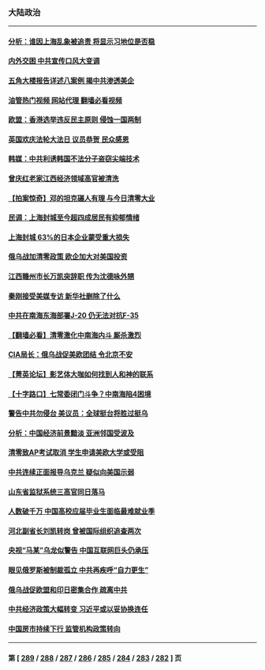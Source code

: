 ### 大陆政治
---
#### [分析：谁因上海乱象被追责 将显示习地位是否稳](../../pages/ncid277/n13730482.md?05090845) 
#### [内外交困 中共宣传口风大变调](../../pages/ncid277/n13730675.md?05090845) 
#### [五角大楼报告详述八案例 揭中共渗透美企](../../pages/ncid277/n13730587.md?05090845) 
#### [油管热门视频 网站代理 翻墙必看视频](http://209.222.30.114:81/youtube.html?05090845)
#### [欧盟：香港选举违反民主原则 侵蚀一国两制](../../pages/ncid277/n13730387.md?05090845) 
#### [英国欢庆法轮大法日 议员恭贺 民众感恩](../../pages/ncid277/n13730266.md?05090845) 
#### [韩媒：中共利诱韩国不法分子盗窃尖端技术](../../pages/ncid277/n13730424.md?05090845) 
#### [曾庆红老家江西经济领域高官被清洗](../../pages/ncid277/n13730401.md?05090845) 
#### [【拍案惊奇】邓的坦克碾人有理 与今日清零大业](../../pages/ncid277/n13729574.md?05090845) 
#### [民调：上海封城至今超四成居民有抑郁情绪](../../pages/ncid277/n13730381.md?05090845) 
#### [上海封城 63%的日本企业蒙受重大损失](../../pages/ncid277/n13730353.md?05090845) 
#### [俄乌战加清零政策 欧企加大对美国投资](../../pages/ncid277/n13730219.md?05090845) 
#### [江西赣州市长万凯突辞职 传为沈德咏外甥](../../pages/ncid277/n13730147.md?05090845) 
#### [秦刚接受美媒专访 新华社删除了什么](../../pages/ncid277/n13729851.md?05090845) 
#### [中共在南海东海部署J-20 仍无法对抗F-35](../../pages/ncid277/n13723021.md?05090845) 
#### [【翻墙必看】清零激化中南海内斗 厮杀激烈](../../pages/ncid277/n13729895.md?05090845) 
#### [CIA局长：俄乌战促美欧团结 令北京不安](../../pages/ncid277/n13729735.md?05090845) 
#### [【菁英论坛】影艺体大咖如何找到人和神的联系](../../pages/ncid277/n13729847.md?05090845) 
#### [【十字路口】七常委闭门斗争？中南海陷4困境](../../pages/ncid277/n13729513.md?05090845) 
#### [警告中共勿侵台 美议员：全球挺台将胜过挺乌](../../pages/ncid277/n13729571.md?05090845) 
#### [分析：中国经济前景黯淡 亚洲邻国受波及](../../pages/ncid277/n13729719.md?05090845) 
#### [清零致AP考试取消 学生申请美欧大学或受阻](../../pages/ncid277/n13729570.md?05090845) 
#### [中共连续正面报导乌克兰 疑似向美国示弱](../../pages/ncid277/n13729701.md?05090845) 
#### [山东省监狱系统三高官同日落马](../../pages/ncid277/n13729690.md?05090845) 
#### [人数破千万 中国高校应届毕业生面临最难就业季](../../pages/ncid277/n13729680.md?05090845) 
#### [河北副省长刘凯转岗 曾被国际组织追查两次](../../pages/ncid277/n13729676.md?05090845) 
#### [央视“马某”乌龙似警告 中国互联网巨头仍承压](../../pages/ncid277/n13729673.md?05090845) 
#### [眼见俄罗斯被制裁孤立 中共再疾呼“自力更生”](../../pages/ncid277/n13729666.md?05090845) 
#### [俄乌战促欧盟和印日密集合作 疏离中共](../../pages/ncid277/n13727386.md?05090845) 
#### [中共经济政策大幅转变 习近平或以妥协换连任](../../pages/ncid277/n13729657.md?05090845) 
#### [中国房市持续下行 监管机构政策转向](../../pages/ncid277/n13729584.md?05090845) 

---
#### 第 [ [289](./289.md?05090845) / [288](./288.md?05090845) / [287](./287.md?05090845) / [286](./286.md?05090845) / [285](./285.md?05090845) / [284](./284.md?05090845) / [283](./283.md?05090845) / [282](./282.md?05090845) ] 页

